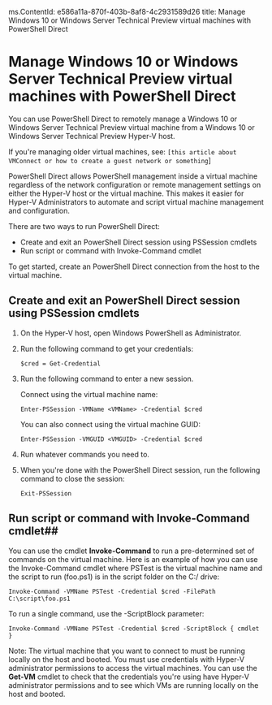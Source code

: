 ms.ContentId: e586a11a-870f-403b-8af8-4c2931589d26
title: Manage Windows 10 or Windows Server Technical Preview virtual machines with PowerShell Direct 

# Manage Windows 10 or Windows Server Technical Preview virtual machines with PowerShell Direct #
You can use PowerShell Direct to remotely manage a Windows 10 or Windows Server Technical Preview virtual machine from a Windows 10 or Windows Server Technical Preview Hyper-V host.  

If you're managing older virtual machines, see: `[this article about VMConnect or how to create a guest network or something`]

PowerShell Direct allows PowerShell management inside a virtual machine regardless of the network configuration or remote management settings on either the Hyper-V host or the virtual machine. This makes it easier for Hyper-V Administrators to automate and script virtual machine management and configuration.

There are two ways to run PowerShell Direct:  
* Create and exit an PowerShell Direct session using PSSession cmdlets
* Run script or command with Invoke-Command cmdlet

To get started, create an PowerShell Direct connection from the host to the virtual machine.

## Create and exit an PowerShell Direct session using PSSession cmdlets ##

1. On the Hyper-V host, open Windows PowerShell as Administrator.
2. Run the following command to get your credentials:

    ```$cred = Get-Credential ```

3. Run the following command to enter a new session.
   
   Connect using the virtual machine name:

    ```Enter-PSSession -VMName <VMName> -Credential $cred ```
    
   You can also connect using the virtual machine GUID:
    
    ```Enter-PSSession -VMGUID <VMGUID> -Credential $cred ```

4. Run whatever commands you need to.
5. When you're done with the PowerShell Direct session, run the following command to close the session:

    ```Exit-PSSession ``` 

## Run script or command with Invoke-Command cmdlet##

You can use the cmdlet **Invoke-Command** to run a pre-determined set of commands on the virtual machine. Here is an example of how you can use the Invoke-Command cmdlet where PSTest is the virtual machine name and the script to run (foo.ps1) is in the script folder on the C:/ drive:

 ```Invoke-Command -VMName PSTest -Credential $cred -FilePath C:\script\foo.ps1 ```

To run a single command, use the -ScriptBlock parameter:

 ```Invoke-Command -VMName PSTest -Credential $cred -ScriptBlock { cmdlet } ```


Note: The virtual machine that you want to connect to must be running locally on the host and booted. You must use credentials with Hyper-V administrator permissions to access the virtual machines.  You can use the **Get-VM** cmdlet to check that the credentials you're using have Hyper-V administrator permissions and to see which VMs are running locally on the host and booted.






	


	
	





